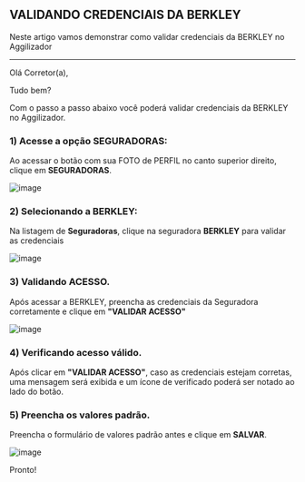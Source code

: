 ## VALIDANDO CREDENCIAIS DA BERKLEY
Neste artigo vamos demonstrar como validar credenciais da BERKLEY no Aggilizador

---

Olá Corretor(a),

Tudo bem?

Com o passo a passo abaixo você poderá validar credenciais da BERKLEY no Aggilizador.

### 1) Acesse a opção SEGURADORAS:

Ao acessar o botão com sua FOTO de PERFIL no canto superior direito, clique em **SEGURADORAS**.

![image](https://conversu-partner-assets.s3.sa-east-1.amazonaws.com/agger/wiki/seguradoras/validando-credenciais/c220eb72-5169-48ab-b4df-330f11a099aa.png)

### 2) Selecionando a BERKLEY:

Na listagem de **Seguradoras**, clique na seguradora **BERKLEY** para validar as credenciais

![image](https://github.com/user-attachments/assets/0958e097-4fa9-4555-9f09-9ddb110c2d9a)

### 3) Validando ACESSO.

Após acessar a BERKLEY, preencha as credenciais da Seguradora corretamente e clique em **"VALIDAR ACESSO"**

![image](https://github.com/user-attachments/assets/c42e04b0-4b2a-4883-bad0-06ee74e6f5b5)

### 4) Verificando acesso válido.

Após clicar em **"VALIDAR ACESSO"**, caso as credenciais estejam corretas, uma mensagem será exibida e um ícone de verificado poderá ser notado ao lado do botão.

### 5) Preencha os valores padrão.

Preencha o formulário de valores padrão antes e clique em **SALVAR**.

![image](https://github.com/user-attachments/assets/1c2439b4-a0e2-444b-86d8-54c48f4c3e92)

Pronto!
